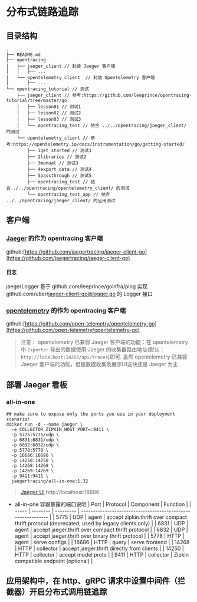 # 分布式链路追踪

## 目录结构
```
.
├── README.md
├── opentracing
│   ├── jaeger_client // 封装 Jaeger 客户端
│   │   ├── ...
│   └── opentelemetry_client  // 封装 Opentelemetry 客户端
│       ├── ...
└── opentracing_tutorial // 测试
    ├── jaeger_client // 参考:https://github.com/leeprince/opentracing-tutorial/tree/master/go
    │   ├── lesson01 // 测试1
    │   ├── lesson02 // 测试2
    │   ├── lesson03 // 测试3
    │   └── opentracing_test // 结合 ../../opentracing/jaeger_client/ 的测试
    └── opentelemetry_client // 参考:https://opentelemetry.io/docs/instrumentation/go/getting-started/
        ├── 1get_started // 测试1
        ├── 2libraries // 测试2
        ├── 3manual // 测试3
        ├── 4export_data // 测试4
        ├── 5passthrough // 测试5
        ├── opentracing_test // 结合../../opentracing/opentelemetry_client/ 的测试
        └── opentracing_test_app // 结合 ../../opentracing/jaeger_client/ 的应用测试
```


## 客户端
### [Jaeger](https://www.jaegertracing.io) 的作为 opentracing 客户端

github:[https://github.com/jaegertracing/jaeger-client-go](https://github.com/jaegertracing/jaeger-client-go)


#### 日志

jaegerLogger 基于 github.com/leeprince/goinfra/plog 实现 github.com/uber/jaeger-client-go@logger.go 的 Logger 接口

### [opentelemetry](https://opentelemetry.io/) 的作为 opentracing 客户端
github:[https://github.com/open-telemetry/opentelemetry-go](https://github.com/open-telemetry/opentelemetry-go)

> 注意：
> opentelemetry 已兼容 Jaeger 客户端的功能：在 opentelemetry 中 `Exporter` 导出的数据使用 Jaeger 的收集器路由地址(默认：`http://localhost:14268/api/traces`)即可.
> 虽然 opentelemetry 已兼容 Jaeger 客户端的功能，但是数据收集及展示UI这块还是 Jaeger 为主

## 部署 Jaeger 看板
### all-in-one
```
## make sure to expose only the ports you use in your deployment scenario!
docker run -d --name jaeger \
  -e COLLECTOR_ZIPKIN_HOST_PORT=:9411 \
  -p 5775:5775/udp \
  -p 6831:6831/udp \
  -p 6832:6832/udp \
  -p 5778:5778 \
  -p 16686:16686 \
  -p 14250:14250 \
  -p 14268:14268 \
  -p 14269:14269 \
  -p 9411:9411 \
  jaegertracing/all-in-one:1.32
```

> [Jaeger UI](http://localhost:16686):http://localhost:16686

- all-in-one 容器暴露的端口说明
| Port  | Protocol | Component | Function                                                     |
| ----- | -------- | --------- | ------------------------------------------------------------ |
| 5775  | UDP      | agent     | accept zipkin.thrift over compact thrift protocol (deprecated, used by legacy clients only) |
| 6831  | UDP      | agent     | accept jaeger.thrift over compact thrift protocol            |
| 6832  | UDP      | agent     | accept jaeger.thrift over binary thrift protocol             |
| 5778  | HTTP     | agent     | serve configs                                                |
| 16686 | HTTP     | query     | serve frontend                                               |
| 14268 | HTTP     | collector | accept jaeger.thrift directly from clients                   |
| 14250 | HTTP     | collector | accept model.proto                                           |
| 9411  | HTTP     | collector | Zipkin compatible endpoint (optional)                        |


## 应用架构中，在 http、gRPC 请求中设置中间件（拦截器）开启分布式调用链追踪
